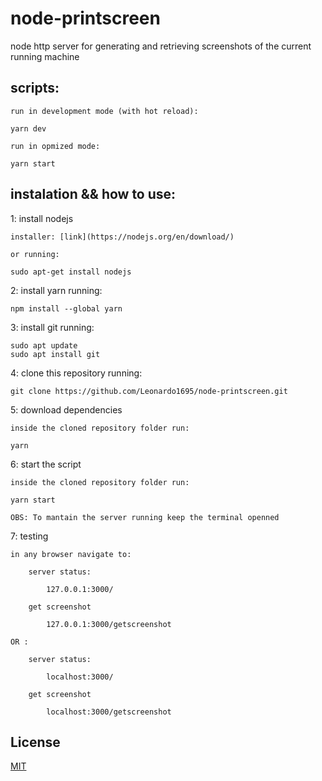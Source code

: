 # node-printscreen

node http server for generating and retrieving screenshots of the current running machine

## scripts:

    run in development mode (with hot reload):

    yarn dev

    run in opmized mode:

    yarn start

## instalation && how to use:

1: install nodejs

    installer: [link](https://nodejs.org/en/download/)

    or running:

    sudo apt-get install nodejs

2: install yarn running:

    npm install --global yarn

3: install git running:

    sudo apt update
    sudo apt install git

4: clone this repository running:

    git clone https://github.com/Leonardo1695/node-printscreen.git

5: download dependencies

    inside the cloned repository folder run:

    yarn

6: start the script

    inside the cloned repository folder run:

    yarn start

    OBS: To mantain the server running keep the terminal openned

7: testing

    in any browser navigate to:

        server status:

            127.0.0.1:3000/

        get screenshot

            127.0.0.1:3000/getscreenshot

    OR :

        server status:

            localhost:3000/

        get screenshot

            localhost:3000/getscreenshot

## License
[MIT](https://choosealicense.com/licenses/mit/)


